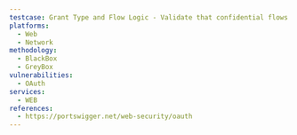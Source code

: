 ```yaml
---
testcase: Grant Type and Flow Logic - Validate that confidential flows require and enforce secure client authentication (client_secret, etc.). Web (HTTP/HTTPS) service
platforms: 
  - Web
  - Network
methodology: 
  - BlackBox
  - GreyBox
vulnerabilities:
  - OAuth
services:
  - WEB
references:
  - https://portswigger.net/web-security/oauth
---
```

